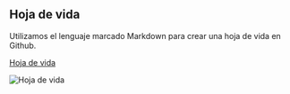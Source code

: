 ## Hoja de vida

Utilizamos el lenguaje marcado Markdown para crear una hoja de vida en Github.

[Hoja de vida](https://github.com/GoJhon/Hoja-de-vida.git)

![Hoja de vida](https://i.imgur.com/mqTt1jV.png)